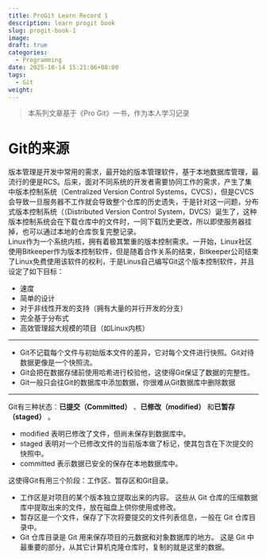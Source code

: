 ```yaml
---
title: ProGit Learn Record 1
description: learn progit book
slug: progit-book-1
image:
draft: true
categories:
  - Programming
date: 2025-10-14 15:21:06+08:00
tags:
  - Git
weight:
---
```

>本系列文章基于《Pro Git》一书，作为本人学习记录
# Git的来源
版本管理是开发中常用的需求，最开始的版本管理软件，基于本地数据库管理，最流行的便是RCS。后来，面对不同系统的开发者需要协同工作的需求，产生了集中版本控制系统（Centralized Version Control Systems，CVCS），但是CVCS会导致一旦服务器不工作就会导致整个仓库的历史遗失，于是针对这一问题，分布式版本控制系统（（Distributed Version Control System，DVCS）诞生了，这种版本控制系统会在下载仓库中的文件时，一同下载历史更改，所以即使服务器挂掉，也可以通过本地的仓库恢复完整记录。  
Linux作为一个系统内核，拥有着极其繁重的版本控制需求。一开始，Linux社区使用Bitkeeper作为版本控制软件，但是随着合作关系的结束，Bitkeeper公司结束了Linux免费使用该软件的权利，于是Linus自己编写Git这个版本控制软件，并且设定了如下目标：
- 速度
- 简单的设计
- 对于非线性开发的支持（拥有大量的并行开发的分支）
- 完全基于分布式
- 高效管理超大规模的项目（如Linux内核）  
---

- Git不记载每个文件与初始版本文件的差异，它对每个文件进行快照。Git对待数据更像是一个快照流。  
- Git会把在数据存储前使用哈希进行校验他，这使得Git保证了数据的完整性。  
- Git一般只会往Git的数据库中添加数据，你很难从Git数据库中删除数据

---
Git有三种状态：**已提交（Committed）** 、**已修改（modified）** 和**已暂存（staged）** 。
- modified 表明已修改了文件，但尚未保存到数据库中。
- staged 表明对一个已修改文件的当前版本做了标记，使其包含在下次提交的快照中。
- committed 表示数据已安全的保存在本地数据库中。   

这使得Git有用三个阶段：工作区、暂存区和Git目录。

- 工作区是对项目的某个版本独立提取出来的内容。 这些从 Git 仓库的压缩数据库中提取出来的文件，放在磁盘上供你使用或修改。
- 暂存区是一个文件，保存了下次将要提交的文件列表信息，一般在 Git 仓库目录中。
- Git 仓库目录是 Git 用来保存项目的元数据和对象数据库的地方。 这是 Git 中最重要的部分，从其它计算机克隆仓库时，复制的就是这里的数据。

